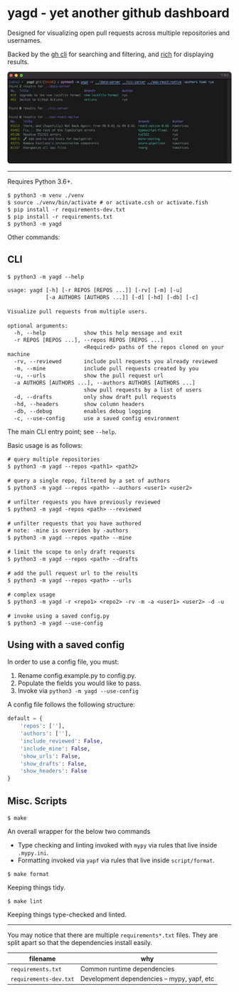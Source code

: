 # yagd - yet another github dashboard

Designed for visualizing open pull requests across multiple repositories and usernames.

Backed by the [gh cli] for searching and filtering, and [rich] for displaying results.

![screenshot of yagd output](./images/screenshot.png)

---

Requires Python 3.6+.

```shell script
$ python3 -m venv ./venv
$ source ./venv/bin/activate # or activate.csh or activate.fish
$ pip install -r requirements-dev.txt
$ pip install -r requirements.txt
$ python3 -m yagd
```

Other commands:

## CLI

```shell script
$ python3 -m yagd --help
```

<!--- START USAGE -->
```shell script
usage: yagd [-h] [-r REPOS [REPOS ...]] [-rv] [-m] [-u]
            [-a AUTHORS [AUTHORS ...]] [-d] [-hd] [-db] [-c]

Visualize pull requests from multiple users.

optional arguments:
  -h, --help            show this help message and exit
  -r REPOS [REPOS ...], --repos REPOS [REPOS ...]
                        <Required> paths of the repos cloned on your machine
  -rv, --reviewed       include pull requests you already reviewed
  -m, --mine            include pull requests created by you
  -u, --urls            show the pull request url
  -a AUTHORS [AUTHORS ...], --authors AUTHORS [AUTHORS ...]
                        show pull requests by a list of users
  -d, --drafts          only show draft pull requests
  -hd, --headers        show column headers
  -db, --debug          enables debug logging
  -c, --use-config      use a saved config environment
```
<!--- END USAGE -->

The main CLI entry point; see `--help`.

Basic usage is as follows:

```shell script
# query multiple repositories
$ python3 -m yagd --repos <path1> <path2>

# query a single repo, filtered by a set of authors
$ python3 -m yagd --repos <path> --authors <user1> <user2>

# unfilter requests you have previously reviewed
$ python3 -m yagd -repos <path> --reviewed

# unfilter requests that you have authored
# note: -mine is overriden by -authors
$ python3 -m yagd --repos <path> --mine

# limit the scope to only draft requests
$ python3 -m yagd --repos <path> --drafts

# add the pull request url to the results
$ python3 -m yagd --repos <path> --urls

# complex usage
$ python3 -m yagd -r <repo1> <repo2> -rv -m -a <user1> <user2> -d -u

# invoke using a saved config.py
$ python3 -m yagd --use-config
```

## Using with a saved config

In order to use a config file, you must:

1. Rename config.example.py to config.py.
2. Populate the fields you would like to pass.
3. Invoke via `python3 -m yagd --use-config`

A config file follows the following structure:

```py
default = {
    'repos': [''],
    'authors': [''],
    'include_reviewed': False,
    'include_mine': False,
    'show_urls': False,
    'show_drafts': False,
    'show_headers': False
}
```

## Misc. Scripts

```shell script
$ make
```

An overall wrapper for the below two commands
* Type checking and linting invoked with `mypy` via rules that live inside `.mypy.ini`.
* Formatting invoked via `yapf` via rules that live inside `script/format`.

```shell script
$ make format
```

Keeping things tidy.

```shell script
$ make lint
```

Keeping things type-checked and linted.

---

You may notice that there are multiple `requirements*.txt` files. They are split apart so that the dependencies install easily.

| filename                  | why                                          |
| ------------------------- | -------------------------------------------- |
| `requirements.txt`        | Common runtime dependencies                  |
| `requirements-dev.txt`    | Development dependencies – mypy, yapf, etc   |

[gh cli]: https://cli.github.com
[rich]: https://github.com/Textualize/rich
